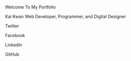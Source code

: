 Welcome To My Portfolio

Kai Kwan
Web Developer, Programmer, and Digital Designer

Twitter

Facebook

LinkedIn

GitHub